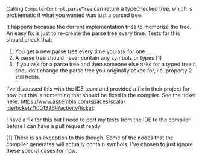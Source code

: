Calling `CompilerControl.parseTree` can return a typechecked tree, which is problematic if what you wanted was just a parsed tree. 

It happens because the current implementation tries to memorize the tree. An easy fix is just to re-create the parse tree every time. Tests for this should check that:

1. You get a new parse tree every time you ask for one
2. A parse tree should never contain any symbols or types [1]
3. If you ask for a parse tree and then someone else asks for a typed tree it shouldn't change the parse tree you originally asked for, i.e. property
2 still holds.

I've discussed this with the IDE team and provided a fix in their project for now but this is something that should be fixed in the compiler. See the ticket here: https://www.assembla.com/spaces/scala-ide/tickets/1001326#/activity/ticket:

I have a fix for this but I need to port my tests from the IDE to the compiler before I can have a pull request ready.

[1] There is an exception to this though. Some of the nodes that
the compiler generates will actually contain symbols. I've
chosen to just ignore these special cases for now.


